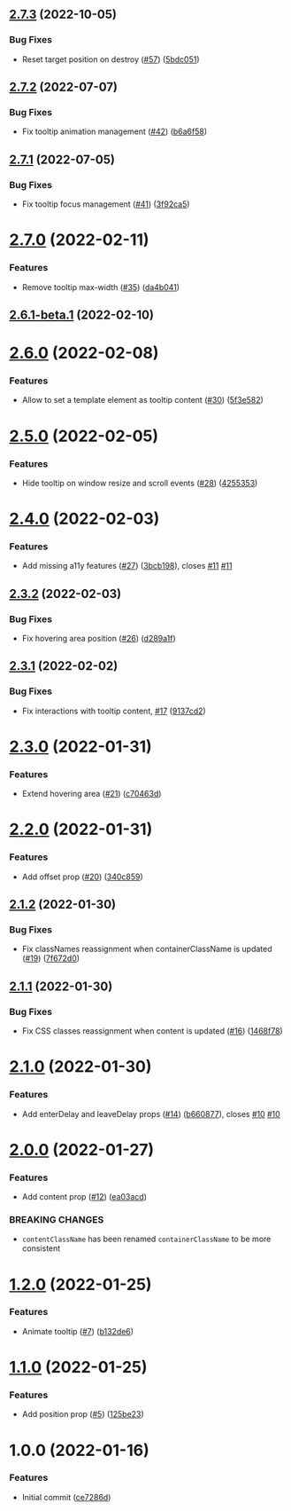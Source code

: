 ## [2.7.3](https://github.com/untemps/svelte-use-tooltip/compare/v2.7.2...v2.7.3) (2022-10-05)


### Bug Fixes

* Reset target position on destroy ([#57](https://github.com/untemps/svelte-use-tooltip/issues/57)) ([5bdc051](https://github.com/untemps/svelte-use-tooltip/commit/5bdc051b24b6b574a9738f53e3cb7d5623471ed0))

## [2.7.2](https://github.com/untemps/svelte-use-tooltip/compare/v2.7.1...v2.7.2) (2022-07-07)


### Bug Fixes

* Fix tooltip animation management ([#42](https://github.com/untemps/svelte-use-tooltip/issues/42)) ([b6a6f58](https://github.com/untemps/svelte-use-tooltip/commit/b6a6f58728f845176396f5f8af1cdd087809ff0c))

## [2.7.1](https://github.com/untemps/svelte-use-tooltip/compare/v2.7.0...v2.7.1) (2022-07-05)


### Bug Fixes

* Fix tooltip focus management ([#41](https://github.com/untemps/svelte-use-tooltip/issues/41)) ([3f92ca5](https://github.com/untemps/svelte-use-tooltip/commit/3f92ca5356b5aa91f4bf8e8fbfc2193d0b384d81))

# [2.7.0](https://github.com/untemps/svelte-use-tooltip/compare/v2.6.0...v2.7.0) (2022-02-11)


### Features

* Remove tooltip max-width ([#35](https://github.com/untemps/svelte-use-tooltip/issues/35)) ([da4b041](https://github.com/untemps/svelte-use-tooltip/commit/da4b0414cdcaad08f080d3f45c55f744e07a9dc6))

## [2.6.1-beta.1](https://github.com/untemps/svelte-use-tooltip/compare/v2.6.0...v2.6.1-beta.1) (2022-02-10)

# [2.6.0](https://github.com/untemps/svelte-use-tooltip/compare/v2.5.0...v2.6.0) (2022-02-08)


### Features

* Allow to set a template element as tooltip content ([#30](https://github.com/untemps/svelte-use-tooltip/issues/30)) ([5f3e582](https://github.com/untemps/svelte-use-tooltip/commit/5f3e582011657f7abfbcc9bd717424382fed373d))

# [2.5.0](https://github.com/untemps/svelte-use-tooltip/compare/v2.4.0...v2.5.0) (2022-02-05)


### Features

* Hide tooltip on window resize and scroll events ([#28](https://github.com/untemps/svelte-use-tooltip/issues/28)) ([4255353](https://github.com/untemps/svelte-use-tooltip/commit/42553531497251fa002e9b4c0e0a320ee782b7dd))

# [2.4.0](https://github.com/untemps/svelte-use-tooltip/compare/v2.3.2...v2.4.0) (2022-02-03)


### Features

* Add missing a11y features ([#27](https://github.com/untemps/svelte-use-tooltip/issues/27)) ([3bcb198](https://github.com/untemps/svelte-use-tooltip/commit/3bcb198bcf5ecd54ea61ef8f911904dd7f300435)), closes [#11](https://github.com/untemps/svelte-use-tooltip/issues/11) [#11](https://github.com/untemps/svelte-use-tooltip/issues/11)

## [2.3.2](https://github.com/untemps/svelte-use-tooltip/compare/v2.3.1...v2.3.2) (2022-02-03)


### Bug Fixes

* Fix hovering area position ([#26](https://github.com/untemps/svelte-use-tooltip/issues/26)) ([d289a1f](https://github.com/untemps/svelte-use-tooltip/commit/d289a1f294440aeffbd4d2e68df8dd4cbd445f6a))

## [2.3.1](https://github.com/untemps/svelte-use-tooltip/compare/v2.3.0...v2.3.1) (2022-02-02)


### Bug Fixes

* Fix interactions with tooltip content, [#17](https://github.com/untemps/svelte-use-tooltip/issues/17) ([9137cd2](https://github.com/untemps/svelte-use-tooltip/commit/9137cd292d9147bcf3624463ae039fd1112da364))

# [2.3.0](https://github.com/untemps/svelte-use-tooltip/compare/v2.2.0...v2.3.0) (2022-01-31)


### Features

* Extend hovering area ([#21](https://github.com/untemps/svelte-use-tooltip/issues/21)) ([c70463d](https://github.com/untemps/svelte-use-tooltip/commit/c70463db44cacd63de7bf283d590826cfec4df24))

# [2.2.0](https://github.com/untemps/svelte-use-tooltip/compare/v2.1.2...v2.2.0) (2022-01-31)


### Features

* Add offset prop ([#20](https://github.com/untemps/svelte-use-tooltip/issues/20)) ([340c859](https://github.com/untemps/svelte-use-tooltip/commit/340c85902ca1c616fe20706784219dd9f315659c))

## [2.1.2](https://github.com/untemps/svelte-use-tooltip/compare/v2.1.1...v2.1.2) (2022-01-30)


### Bug Fixes

* Fix classNames reassignment when containerClassName is updated ([#19](https://github.com/untemps/svelte-use-tooltip/issues/19)) ([7f672d0](https://github.com/untemps/svelte-use-tooltip/commit/7f672d0f296ae2618054f425fccf0aabebd54da7))

## [2.1.1](https://github.com/untemps/svelte-use-tooltip/compare/v2.1.0...v2.1.1) (2022-01-30)


### Bug Fixes

* Fix CSS classes reassignment when content is updated ([#16](https://github.com/untemps/svelte-use-tooltip/issues/16)) ([1468f78](https://github.com/untemps/svelte-use-tooltip/commit/1468f788928e68b02d45ef95e525762bf9e826b0))

# [2.1.0](https://github.com/untemps/svelte-use-tooltip/compare/v2.0.0...v2.1.0) (2022-01-30)


### Features

* Add enterDelay and leaveDelay props ([#14](https://github.com/untemps/svelte-use-tooltip/issues/14)) ([b660877](https://github.com/untemps/svelte-use-tooltip/commit/b660877b0d59b7f3a3f4a142feb6e6eeadf7b817)), closes [#10](https://github.com/untemps/svelte-use-tooltip/issues/10) [#10](https://github.com/untemps/svelte-use-tooltip/issues/10)

# [2.0.0](https://github.com/untemps/svelte-use-tooltip/compare/v1.2.0...v2.0.0) (2022-01-27)


### Features

* Add content prop ([#12](https://github.com/untemps/svelte-use-tooltip/issues/12)) ([ea03acd](https://github.com/untemps/svelte-use-tooltip/commit/ea03acd63a97da5863f101f64d9600bddbb0fc8e))


### BREAKING CHANGES

* `contentClassName` has been renamed `containerClassName` to be more consistent

# [1.2.0](https://github.com/untemps/svelte-use-tooltip/compare/v1.1.0...v1.2.0) (2022-01-25)


### Features

* Animate tooltip ([#7](https://github.com/untemps/svelte-use-tooltip/issues/7)) ([b132de6](https://github.com/untemps/svelte-use-tooltip/commit/b132de6e306c7a16b5b104bb028b066c4227ac7a))

# [1.1.0](https://github.com/untemps/svelte-use-tooltip/compare/v1.0.0...v1.1.0) (2022-01-25)


### Features

* Add position prop ([#5](https://github.com/untemps/svelte-use-tooltip/issues/5)) ([125be23](https://github.com/untemps/svelte-use-tooltip/commit/125be23343a342f4974e35419ace036709ae1eb7))

# 1.0.0 (2022-01-16)


### Features

* Initial commit ([ce7286d](https://github.com/untemps/svelte-use-tooltip/commit/ce7286d50a19c88ad3010a7e114870d13a04ad62))
